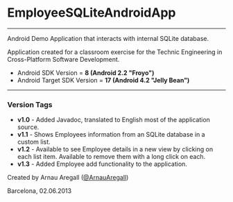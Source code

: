<h1>EmployeeSQLiteAndroidApp</h1>
<hr/>

Android Demo Application that interacts with internal SQLite database.

Application created for a classroom exercise
for the Technic Engineering in Cross-Platform Software Development.
<ul>
<li>Android SDK Version = <b>8 (Android 2.2 "Froyo")</b></li>
<li>Android Target SDK Version = <b>17 (Android 4.2 "Jelly Bean")</b></li>
</ul>
<hr/>
<h3>Version Tags</h3>
<ul>
	<li><b>v1.0</b> - Added Javadoc, translated to English most of the application source.</li>
	<li><b>v1.1</b> - Shows Employees information from an SQLite database in a custom list.</li>
	<li><b>v1.2</b> - Available to see Employee details in a new view by clicking on each list item. Available to remove them with a long click on each.</li>
	<li><b>v1.3</b> - Added Employee add functionality to the application.</li>
</ul>
Created by Arnau Aregall (<a href="http://twitter.com/ArnauAregall">@ArnauAregall</a>) 

Barcelona, 02.06.2013
